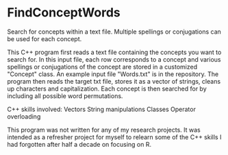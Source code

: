 # FindConceptWords
Search for concepts within a text file. Multiple spellings or conjugations can be used for each concept.

This C++ program first reads a text file containing the concepts you want to search for. In this input file, each row corresponds to a concept and various spellings or conjugations of the concept are stored in a customized "Concept" class. An example input file "Words.txt" is in the repository. The program then reads the target txt file, stores it as a vector of strings, cleans up characters and capitalization. Each concept is then searched for by including all possible word permutations. 


C++ skills involved:
Vectors
String manipulations
Classes
Operator overloading


This program was not written for any of my research projects. It was intended as a refresher project for myself to relearn some of the C++ skills I had forgotten after half a decade on focusing on R. 
